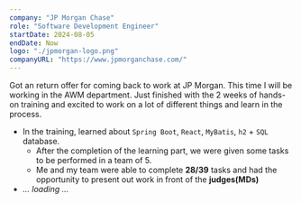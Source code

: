 ```yaml
---
company: "JP Morgan Chase"
role: "Software Development Engineer"
startDate: 2024-08-05
endDate: Now
logo: "./jpmorgan-logo.png"
companyURL: "https://www.jpmorganchase.com/"
---
```


Got an return offer for coming back to work at JP Morgan. This time I will be working in the AWM department. Just finished with the 2 weeks of hands-on training and excited to work on a lot of different things and learn in the process.

- In the training, learned about `Spring Boot`, `React`, `MyBatis`, `h2` + `SQL` database.
  - After the completion of the learning part, we were given some tasks to be performed in a team of 5.
  - Me and my team were able to complete **28/39** tasks and had the opportunity to present out work in front of the **judges(MDs)**
- _... loading ..._
